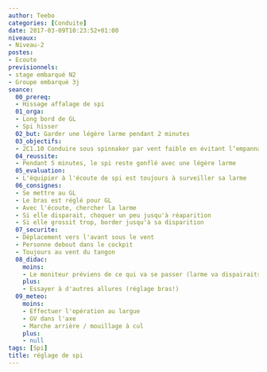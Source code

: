 ```yaml
---
author: Teebo
categories: [Conduite]
date: 2017-03-09T10:23:52+01:00
niveaux:
- Niveau-2
postes:
- Ecoute
previsionnels:
- stage embarqué N2
- Groupe embarqué 3j
seance:
  00_prereq:
  - Hissage affalage de spi
  01_orga:
  - Long bord de GL
  - Spi hisser
  02_but: Garder une légère larme pendant 2 minutes
  03_objectifs:
  - 2C1.10 Conduire sous spinnaker par vent faible en évitant l’empannage
  04_reussite:
  - Pendant 5 minutes, le spi reste gonflé avec une légère larme
  05_evaluation:
  - L'équipier à l'écoute de spi est toujours à surveiller sa larme
  06_consignes:
  - Se mettre au GL
  - Le bras est réglé pour GL
  - Avec l'écoute, chercher la larme
  - Si elle disparait, choquer un peu jusqu'à réaparition
  - Si elle grossit trop, border jusqu'à sa disparition
  07_securite:
  - Déplacement vers l'avant sous le vent
  - Personne debout dans le cockpit
  - Toujours au vent du tangon
  08_didac:
    moins:
    - Le moniteur préviens de ce qui va se passer (larme va dispairaitre, ...)
    plus:
    - Essayer à d'autres allures (réglage bras!)
  09_meteo:
    moins:
    - Effectuer l'opération au largue
    - GV dans l'axe
    - Marche arrière / mouillage à cul
    plus:
    - null
tags: [Spi]
title: réglage de spi
---
```

